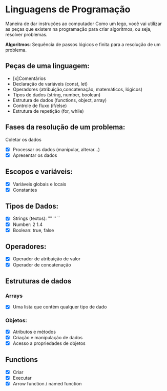 

# Linguagens de Programação

Maneira de dar instruções ao computador
Como um lego, você vai utilizar as peças que existem na programação para criar algoritmos, ou seja, resolver problemas.

**Algoritmos**: Sequência de passos lógicos e finita para a resolução de um problema.

## Peças de uma linguagem: 

- [x]Comentários
- Declaração de variáveis (const, let)
- Operadores (atribuição,concatenação, matemáticos, lógicos)
- Tipos de dados (string, number, boolean)
- Estrutura de dados (functions, object, array)
- Controle de fluxo (if/else)
- Estrutura de repetição (for, while)

## Fases da resolução de um problema:

Coletar os dados
- [x] Processar os dados (manipular, alterar...)
- [x] Apresentar os dados

## Escopos e variáveis:

- [x] Variáveis globais e locais
- [x] Constantes

## Tipos de Dados:

- [x] Strings (textos): "" '' ``
- [x] Number: 2 1.4
- [x] Boolean: true, false

## Operadores:

- [x] Operador de atribuição de valor 
- [x] Operador de concatenação

## Estruturas de dados 

### Arrays

- [x] Uma lista que contém qualquer tipo de dado

### Objetos:

- [x] Atributos e métodos
- [x] Criação e manipulação de dados
- [x] Acesso a propriedades de objetos

## Functions

- [x] Criar
- [x] Executar 
- [x] Arrow function / named function 